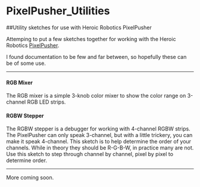 # PixelPusher_Utilities
##Utility sketches for use with Heroic Robotics PixelPusher

Attemping to put a few sketches together for working with the Heroic Robotics [PixelPusher](heroicrobotics.com/products/pixelpusher).

I found documentation to be few and far between, so hopefully these can be of some use.
***
#### RGB Mixer
The RGB mixer is a simple 3-knob color mixer to show the color range on 3-channel RGB LED strips.

#### RGBW Stepper
The RGBW stepper is a debugger for working with 4-channel RGBW strips.  The PixelPusher can only speak 3-channel, but with a little trickery, you can make it speak 4-channel.
This sketch is to help determine the order of your channels.  While in theory they should be R-G-B-W, in practice many are not.
Use this sketch to step through channel by channel, pixel by pixel to determine order.
***
More coming soon.
